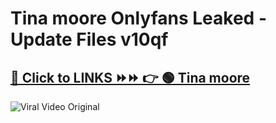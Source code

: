 
 # Tina moore Onlyfans Leaked - Update Files v10qf

## <h2><a href="https://clipsfans.com/Tina_moore&ref=git">🔗 Click to LINKS ⏩⏩ 👉 🟢 Tina moore </a></h2>

<a href="https://clipsfans.com/Tina_moore&ref=git" rel="nofollow" data-target="animated-image.originalLink"><img src="https://i.ibb.co.com/xMMVF88/686577567.gif" alt="Viral Video Original" style="max-width: 100%; display: inline-block;" data-target="animated-image.originalImage"></a>

